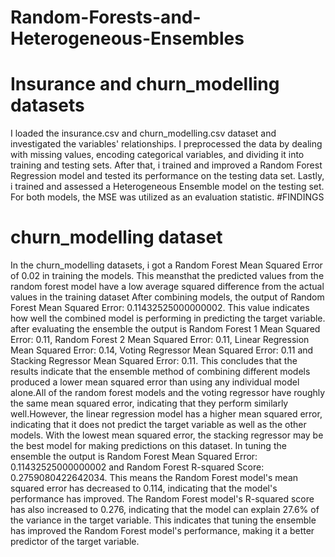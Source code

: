 # Random-Forests-and-Heterogeneous-Ensembles
# Insurance and churn_modelling datasets
I loaded the insurance.csv and churn_modelling.csv dataset and investigated the variables' relationships. I preprocessed the data by dealing with missing values, encoding categorical variables, and dividing it into training and testing sets. After that, i trained and improved a Random Forest Regression model and tested its performance on the testing data set. Lastly, i trained and assessed a Heterogeneous Ensemble model on the testing set. For both models, the MSE was utilized as an evaluation statistic.
#FINDINGS 
# churn_modelling dataset
In the churn_modelling datasets, i got a Random Forest Mean Squared Error of 0.02 in training the models. This meansthat the predicted values from the random forest model have a low average squared difference from the actual values in the training dataset After combining models, the output of Random Forest Mean Squared Error: 0.11432525000000002. This value indicates how well the combined model is performing in predicting the target variable. after evaluating the ensemble the output is Random Forest 1 Mean Squared Error: 0.11, Random Forest 2 Mean Squared Error: 0.11, Linear Regression Mean Squared Error: 0.14, Voting Regressor Mean Squared Error: 0.11 and Stacking Regressor Mean Squared Error: 0.11. This concludes that the results indicate that the ensemble method of combining different models produced a lower mean squared error than using any individual model alone.All of the random forest models and the voting regressor have roughly the same mean squared error, indicating that they perform similarly well.However, the linear regression model has a higher mean squared error, indicating that it does not predict the target variable as well as the other models. With the lowest mean squared error, the stacking regressor may be the best model for making predictions on this dataset. In tuning the ensemble the output is Random Forest Mean Squared Error: 0.11432525000000002 and  Random Forest R-squared Score: 0.2759080422642034. This means the Random Forest model's mean squared error has decreased to 0.114, indicating that the model's performance has improved. The Random Forest model's R-squared score has also increased to 0.276, indicating that the model can explain 27.6% of the variance in the target variable. This indicates that tuning the ensemble has improved the Random Forest model's performance, making it a better predictor of the target variable.
